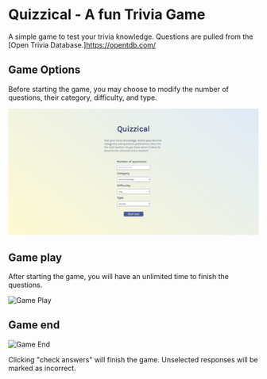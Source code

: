 # Quizzical - A fun Trivia Game

A simple game to test your trivia knowledge. Questions are pulled from the [Open Trivia Database.]https://opentdb.com/

## Game Options

Before starting the game, you may choose to modify the number of questions, their category, difficulty, and type.

![Main Menu Screenshot](./src/imgs/mainMenu.JPG?raw=true "Main Menu")

## Game play

After starting the game, you will have an unlimited time to finish the questions. 

![Game Play](./imgs/quizPage.JPG?raw=true "Game play")

## Game end

![Game End](/imgs/checkAnswers.JPG?raw=true "Game End")

Clicking "check answers" will finish the game. Unselected responses will be marked as incorrect.
